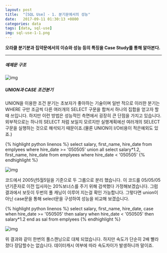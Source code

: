 ```yaml
---
layout: post
title:  "[SQL Use] - 1. 분기문에서의 성능"
date:   2017-09-11 01:30:13 +0800
categories: data
tags: [data, sql-use]
img: sql-use-1-1.png
---
```


**오라클 분기분과 집약문에서의 이슈와 성능 등의 특징을 Case Study를 통해 알아본다.**


---

##### 예제문 구조

![img]({{baseurl}}/assets/res/data/sql-use-1-1.png)

##### UNION과 CASE 조건분기


UNION을 이용한 조건 분기는 초보자가 좋아하는 기술이며 일반 적으로 이러한 분기는 WHERE 구만 조금씩 다른 여러개의 SELECT 구문을 합쳐서 하나의 집합을 얻고자 할때 쓰입니다. 하지만 이런 방법은 성능적인 측면에서 굉장히 큰 단점을 가지고 있습니다. 외부적으로는 하나의 SELECT 처럼 보일지 모르지만 실행계획에선 여러개의 SELECT 구문을 실행하는 것으로 해석되기 때문이죠.(물론 UNION이 I/O비용이 적은예외도 있죠.)


{% highlight python linenos %}
select salary, first_name, hire_date from emplyees where hire_date >= '050505'
union all
select salary*1.2, first_name, hire_date from emplyees where hire_date < '050505'
{% endhighlight %}

![img]({{baseurl}}/assets/res/data/sql-use-1-2.png)

코드에서 2005년5월5일을 기준으로 두 그룹으로 분리 했습니다.
이 코드를 05/05/05 년기준자로 이전 입사자는 20%보너스를 주기 위해 검색했다 가정해보겠습니다.
그럼 결과에서 보듯이 두번의 풀 캐닝이 이루어 지는걸 확인 가능합니다. 그렇다면 union이 아닌 case문을 통해 select문을 구성하여 성능을 비교해 보겠습니다. 

{% highlight python linenos %}
select salary, first_name, hire_date, 
	case when hire_date >= '050505' then salary
		 when hire_date < '050505' then salary*1.2 
		 end as sal
	from emplyees 
{% endhighlight %}


![img]({{baseurl}}/assets/res/data/sql-use-1-3.png)

위 결과와 같이 한번의 풀스캔닝으로 대체 되었습니다. 하지만 속도가 단순히 2배 빨라졌다 장담할수는 없습니다. 데이터캐시 여부에 따라 속도차이가 발생하니까 말이죠.

